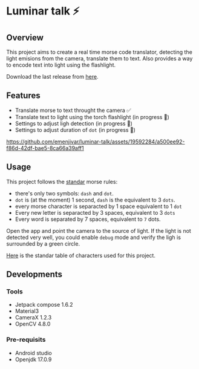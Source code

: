 # Luminar talk ⚡
## Overview
This project aims to create a real time morse code translator, detecting the light emisions from the camera, translate them to text. Also provides a way to encode text into light using the flashlight.

Download the last release from [here](https://github.com/emenjivar/luminar-talk/releases/latest).

## Features
- Translate morse to text throught the camera ✅
- Translate text to light using the torch flashlight (in progress 🚧)
- Settings to adjust ligh detection (in progress 🚧)
- Settings to adjust duration of ``dot`` (in progress 🚧)

https://github.com/emenjivar/luminar-talk/assets/19592284/a500ee92-f86d-42df-bae5-8ca66a39aff1

## Usage
This project follows the [standar](https://en.wikipedia.org/wiki/Morse_code) morse rules:
- there's only two symbols: ``dash`` and ``dot``.
- ``dot`` is (at the moment) 1 second, ``dash`` is the equivalent to 3 ``dots``.
- every morse character is separacted by 1 space equivalent to 1 ``dot``
- Every new letter is separacted by 3 spaces, equivalent to 3 ``dots``
- Every word is separated by 7 spaces, equivalent to ``7`` dots.

Open the app and point the camera to the source of light.
If the light is not detected very well, you could enable ``debug`` mode and verify the ligh is surrounded by a green circle.

[Here](https://en.wikipedia.org/wiki/Morse_code#/media/File:International_Morse_Code.svg) is the standar table of characters used for this project.

## Developments
### Tools
- Jetpack compose 1.6.2
- Material3
- CameraX 1.2.3
- OpenCV 4.8.0

### Pre-requisits
- Android studio
- Openjdk 17.0.9
